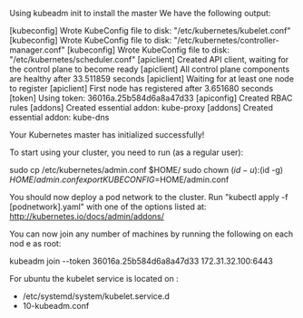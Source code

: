 Using kubeadm init to install the master We have the following output:


[kubeconfig] Wrote KubeConfig file to disk: "/etc/kubernetes/kubelet.conf"
[kubeconfig] Wrote KubeConfig file to disk: "/etc/kubernetes/controller-manager.conf"
[kubeconfig] Wrote KubeConfig file to disk: "/etc/kubernetes/scheduler.conf"
[apiclient] Created API client, waiting for the control plane to become ready
[apiclient] All control plane components are healthy after 33.511859 seconds
[apiclient] Waiting for at least one node to register
[apiclient] First node has registered after 3.651680 seconds
[token] Using token: 36016a.25b584d6a8a47d33
[apiconfig] Created RBAC rules
[addons] Created essential addon: kube-proxy
[addons] Created essential addon: kube-dns

Your Kubernetes master has initialized successfully!

To start using your cluster, you need to run (as a regular user):

  sudo cp /etc/kubernetes/admin.conf $HOME/
  sudo chown $(id -u):$(id -g) $HOME/admin.conf
  export KUBECONFIG=$HOME/admin.conf

You should now deploy a pod network to the cluster.
Run "kubectl apply -f [podnetwork].yaml" with one of the options listed at:
  http://kubernetes.io/docs/admin/addons/

You can now join any number of machines by running the following on each nod
e
as root:

  kubeadm join --token 36016a.25b584d6a8a47d33 172.31.32.100:6443


For ubuntu the kubelet service is located on :

* /etc/systemd/system/kubelet.service.d
* 10-kubeadm.conf